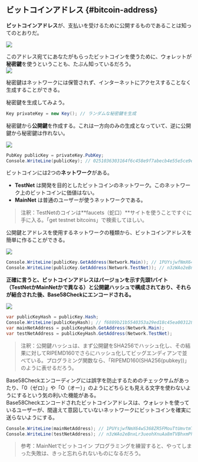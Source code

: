 ## ビットコインアドレス {#bitcoin-address}

**ビットコインアドレス**が、支払いを受けるために公開するものであることは知ってのとおりだ。  

![](../assets/BitcoinAddress.png)  

このアドレス宛てにあなたがもらったビットコインを使うために、ウォレットが**秘密鍵**を使うということも、たぶん知っているだろう。  
![](../assets/PrivateKey.png)

秘密鍵はネットワークには保管されず、インターネットにアクセスすることなく生成することができる。

秘密鍵を生成してみよう。

```cs
Key privateKey = new Key(); // ランダムな秘密鍵を生成
```

秘密鍵から**公開鍵**を作成する。これは一方向のみの生成となっていて、逆に公開鍵から秘密鍵は作れない。

![](../assets/PrivKeyPubKey.png)

```cs
PubKey publicKey = privateKey.PubKey;
Console.WriteLine(publicKey); // 0251036303164f6c458e9f7abecb4e55e5ce9ec2b2f1d06d633c9653a07976560c
```

ビットコインには2つの**ネットワーク**がある。

* **TestNet** は開発を目的としたビットコインのネットワーク。このネットワーク上のビットコインに価値はない。
* **MainNet** は普通のユーザーが使うネットワークである。

> 注釈：TestNetのコインは**faucets（蛇口）**サイトを使うことですぐに手に入る。「get testnet bitcoins」で検索してほしい。

公開鍵とアドレスを使用するネットワークの種類から、ビットコインアドレスを簡単に作ることができる。

![](../assets/PubKeyToAddr.png)

```cs
Console.WriteLine(publicKey.GetAddress(Network.Main)); // 1PUYsjwfNmX64wS368ZR5FMouTtUmvtmTY
Console.WriteLine(publicKey.GetAddress(Network.TestNet)); // n3zWAo2eBnxLr3ueohXnuAa8mTVBhxmPhq
```

**正確に言うと、ビットコインアドレスはバージョンを示す先頭1バイト（TestNetかMainNetかで異なる）と公開鍵ハッシュで構成されており、それらが結合された後、Base58Checkにエンコードされる。**

![](../assets/PubKeyHashToBitcoinAddress.png)

```cs
var publicKeyHash = publicKey.Hash;
Console.WriteLine(publicKeyHash); // f6889b21b5540353a29ed18c45ea0031280c42cf
var mainNetAddress = publicKeyHash.GetAddress(Network.Main);
var testNetAddress = publicKeyHash.GetAddress(Network.TestNet);
```

> 注釈：公開鍵ハッシュは、まず公開鍵をSHA256でハッシュ化し、その結果に対してRIPEMD160でさらにハッシュ化してビッグエンディアンで並べている。プログラミング関数なら、「RIPEMD160\(SHA256\(pubkey\)\)」のように表せるだろう。

Base58Checkエンコーディングには誤字を防止するためのチェックサムがあったり、「0（ゼロ）」や「O（オー）」のようにどちらとも見える文字を使わないようにするという気の利いた機能がある。  
Base58Checkエンコードされたビットコインアドレスは、ウォレットを使っているユーザーが、間違えて意図していないネットワークにビットコインを確実に送らないようにする。

```cs
Console.WriteLine(mainNetAddress); // 1PUYsjwfNmX64wS368ZR5FMouTtUmvtmTY
Console.WriteLine(testNetAddress); // n3zWAo2eBnxLr3ueohXnuAa8mTVBhxmPhq
```

> 参考：MainNetでビットコイン プログラミングを練習すると、やってしまった失敗は、きっと忘れられないものになるだろう。
